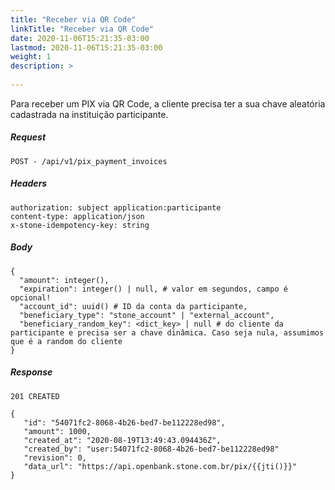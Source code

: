 ```yaml
---
title: "Receber via QR Code"
linkTitle: "Receber via QR Code"
date: 2020-11-06T15:21:35-03:00
lastmod: 2020-11-06T15:21:35-03:00
weight: 1
description: >
  
---
```


Para receber um PIX via QR Code, a cliente precisa ter a sua chave aleatória cadastrada na instituição participante.

##### **Request**
```http request
POST - /api/v1/pix_payment_invoices
```

##### **Headers**
```text
authorization: subject application:participante
content-type: application/json
x-stone-idempotency-key: string
```

##### **Body**
```text
{
  "amount": integer(),
  "expiration": integer() | null, # valor em segundos, campo é opcional!
  "account_id": uuid() # ID da conta da participante,
  "beneficiary_type": "stone_account" | "external_account",
  "beneficiary_random_key": <dict_key> | null # do cliente da participante e precisa ser a chave dinâmica. Caso seja nula, assumimos que é a random do cliente
}
```

##### **Response**
```text
201 CREATED

{
   "id": "54071fc2-8068-4b26-bed7-be112228ed98",
   "amount": 1000,
   "created_at": "2020-08-19T13:49:43.094436Z",
   "created_by": "user:54071fc2-8068-4b26-bed7-be112228ed98"
   "revision": 0,
   "data_url": "https://api.openbank.stone.com.br/pix/{{jti()}}"
}
```